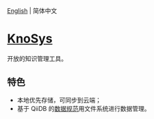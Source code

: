 [English](./README.md) | 简体中文

# [KnoSys](https://knosysio.github.io/)

开放的知识管理工具。

## 特色

- 本地优先存储，可同步到云端；
- 基于 QiiDB 的[数据规范](https://qiidb.github.io/meta/zh/guides/spec/)用文件系统进行数据管理。
